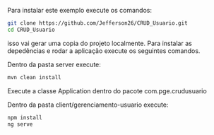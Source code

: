 Para instalar este exemplo execute os comandos:

```bash
git clone https://github.com/Jefferson26/CRUD_Usuario.git
cd CRUD_Usuario
```

isso vai gerar uma copia do projeto localmente. Para instalar as depedências e rodar a aplicação execute os seguintes comandos.

Dentro da pasta server execute:
 
```bash
mvn clean install
```

Execute a classe Application dentro do pacote com.pge.crudusuario

Dentro da pasta client/gerenciamento-usuario execute:
 
```bash
npm install 
ng serve
```